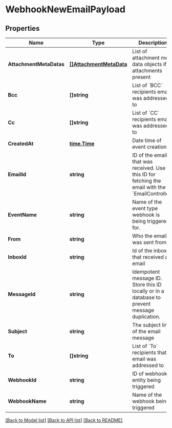 # WebhookNewEmailPayload

## Properties

Name | Type | Description | Notes
------------ | ------------- | ------------- | -------------
**AttachmentMetaDatas** | [**[]AttachmentMetaData**](AttachmentMetaData) | List of attachment meta data objects if attachments present | [optional] 
**Bcc** | **[]string** | List of &#x60;BCC&#x60; recipients email was addressed to | [optional] 
**Cc** | **[]string** | List of &#x60;CC&#x60; recipients email was addressed to | [optional] 
**CreatedAt** | [**time.Time**](time.Time) | Date time of event creation | [optional] 
**EmailId** | **string** | ID of the email that was received. Use this ID for fetching the email with the &#x60;EmailController&#x60;. | [optional] 
**EventName** | **string** | Name of the event type webhook is being triggered for. | [optional] 
**From** | **string** | Who the email was sent from | [optional] 
**InboxId** | **string** | Id of the inbox that received an email | [optional] 
**MessageId** | **string** | Idempotent message ID. Store this ID locally or in a database to prevent message duplication. | [optional] 
**Subject** | **string** | The subject line of the email message | [optional] 
**To** | **[]string** | List of &#x60;To&#x60; recipients that email was addressed to | [optional] 
**WebhookId** | **string** | ID of webhook entity being triggered | [optional] 
**WebhookName** | **string** | Name of the webhook being triggered | [optional] 

[[Back to Model list]](../README#documentation-for-models) [[Back to API list]](../README#documentation-for-api-endpoints) [[Back to README]](../README)


